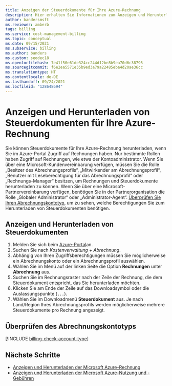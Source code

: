 ```yaml
---
title: Anzeigen der Steuerdokumente für Ihre Azure-Rechnung
description: Hier erhalten Sie Informationen zum Anzeigen und Herunterladen von Steuerbescheinigungen für Ihr Abrechnungsprofil.
author: bandersmsft
ms.reviewer: amberb
tags: billing
ms.service: cost-management-billing
ms.topic: conceptual
ms.date: 09/15/2021
ms.subservice: billing
ms.author: banders
ms.custom: seodec18
ms.openlocfilehash: 7e41f50e61de324cc244d12be8b9ea70d6c38795
ms.sourcegitcommit: f6e2ea5571e35b9ed3a79a22485eba4d20ae36cc
ms.translationtype: HT
ms.contentlocale: de-DE
ms.lasthandoff: 09/24/2021
ms.locfileid: "128648694"
---
```

# <a name="view-and-download-tax-documents-for-your-azure-invoice"></a>Anzeigen und Herunterladen von Steuerdokumenten für Ihre Azure-Rechnung

Sie können Steuerdokumente für Ihre Azure-Rechnung herunterladen, wenn Sie im Azure-Portal Zugriff auf Rechnungen haben. Nur bestimmte Rollen haben Zugriff auf Rechnungen, wie etwa der Kontoadministrator. Wenn Sie über eine Microsoft-Kundenvereinbarung verfügen, müssen Sie die Rolle „Besitzer des Abrechnungsprofils“, „Mitwirkender am Abrechnungsprofil“, „Benutzer mit Leseberechtigung für das Abrechnungsprofil“ oder „Rechnungs-Manager“ besitzen, um Rechnungen und Steuerdokumente herunterladen zu können. Wenn Sie über eine Microsoft-Partnervereinbarung verfügen, benötigen Sie in der Partnerorganisation die Rolle „Globaler Administrator“ oder „Administrator-Agent“. [Überprüfen Sie Ihren Abrechnungskontotyp](#check-billing-account-type), um zu sehen, welche Berechtigungen Sie zum Herunterladen von Steuerdokumenten benötigen.

## <a name="view-and-download-tax-documents"></a>Anzeigen und Herunterladen von Steuerdokumenten

1. Melden Sie sich beim [Azure-Portal](https://portal.azure.com)an.
1. Suchen Sie nach *Kostenverwaltung + Abrechnung*.
1. Abhängig von Ihren Zugriffsberechtigungen müssen Sie möglicherweise ein Abrechnungskonto oder ein Abrechnungsprofil auswählen.
1. Wählen Sie im Menü auf der linken Seite die Option **Rechnungen** unter **Abrechnung** aus.
1. Suchen Sie im Rechnungsraster nach der Zeile der Rechnung, die dem Steuerdokument entspricht, das Sie herunterladen möchten.
1. Klicken Sie am Ende der Zeile auf das Downloadsymbol oder die Auslassungspunkte (`...`).
7. Wählen Sie im Downloadmenü **Steuerdokument** aus. Je nach Land/Region Ihres Abrechnungsprofils werden möglicherweise mehrere Steuerdokumente pro Rechnung angezeigt.

## <a name="check-billing-account-type"></a>Überprüfen des Abrechnungskontotyps
[!INCLUDE [billing-check-account-type](../../../includes/billing-check-account-type.md)]

## <a name="next-steps"></a>Nächste Schritte

- [Anzeigen und Herunterladen der Microsoft Azure-Rechnung](download-azure-invoice.md)
- [Anzeigen und Herunterladen der Microsoft Azure-Nutzung und -Gebühren](download-azure-daily-usage.md)
